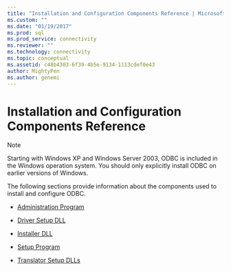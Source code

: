 ```yaml
---
title: "Installation and Configuration Components Reference | Microsoft Docs"
ms.custom: ""
ms.date: "01/19/2017"
ms.prod: sql
ms.prod_service: connectivity
ms.reviewer: ""
ms.technology: connectivity
ms.topic: conceptual
ms.assetid: c48b4303-6f39-4b5e-9134-1113cdef0e43
author: MightyPen
ms.author: genemi
---
```

# Installation and Configuration Components Reference
> [!NOTE]  
>  Starting with Windows XP and Windows Server 2003, ODBC is included in the Windows operation system. You should only explicitly install ODBC on earlier versions of Windows.  
  
 The following sections provide information about the components used to install and configure ODBC.  
  
-   [Administration Program](../../../odbc/reference/install/administration-program.md)  
  
-   [Driver Setup DLL](../../../odbc/reference/install/driver-setup-dll.md)  
  
-   [Installer DLL](../../../odbc/reference/install/installer-dll.md)  
  
-   [Setup Program](../../../odbc/reference/install/setup-program.md)  
  
-   [Translator Setup DLLs](../../../odbc/reference/install/translator-setup-dlls.md)
